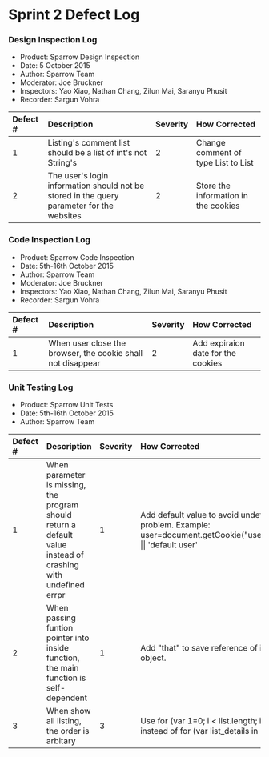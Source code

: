 Sprint 2 Defect Log
=======================

### Design Inspection Log

 - Product: Sparrow Design Inspection
 - Date: 5 October 2015
 - Author: Sparrow Team
 - Moderator: Joe Bruckner
 - Inspectors: Yao Xiao, Nathan Chang, Zilun Mai, Saranyu Phusit
 - Recorder: Sargun Vohra

| Defect # | Description                                                                            | Severity | How Corrected                                     |
|:---------|:---------------------------------------------------------------------------------------|:---------|:--------------------------------------------------|
|     1    | Listing's comment list should be a list of int's not String's                          |     2    | Change comment of type List<String> to List<Int>  |
|     2    | The user's login information should not be stored in the query parameter for the websites                          |     2    | Store the information in the cookies  |


### Code Inspection Log

 - Product: Sparrow Code Inspection
 - Date: 5th-16th October 2015
 - Author: Sparrow Team
 - Moderator: Joe Bruckner
 - Inspectors: Yao Xiao, Nathan Chang, Zilun Mai, Saranyu Phusit
 - Recorder: Sargun Vohra

| Defect # | Description                                                              | Severity | How Corrected                                                                        |
|:---------|:-------------------------------------------------------------------------|:---------|:-------------------------------------------------------------------------------------|
|     1    | When user close the browser, the cookie shall not disappear                          |     2    | Add expiraion date for the cookies  |


### Unit Testing Log

- Product: Sparrow Unit Tests
- Date: 5th-16th October 2015
- Author: Sparrow Team

| Defect # | Description                                                              | Severity | How Corrected                                                                        |
|:---------|:-------------------------------------------------------------------------|:---------|:-------------------------------------------------------------------------------------|
|     1    | When parameter is missing, the program should return a default value instead of crashing with undefined errpr                          |     1    | Add default value to avoid undefined problem. Example: user=document.getCookie("username") \|\| 'default user'  |
|     2    | When passing funtion pointer into inside function, the main function is self-dependent                        |     1    | Add "that" to save reference of its own object. 
|     3    | When show all listing, the order is arbitary                        |     3    | Use for (var 1=0; i < list.length; i++) instead of for (var list_details in list) 



